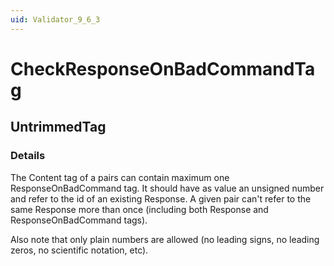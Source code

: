 ```yaml
---
uid: Validator_9_6_3
---
```


# CheckResponseOnBadCommandTag

## UntrimmedTag

<!-- Description, Properties, ... sections are auto-generated. -->
<!-- REPLACE ME AUTO-GENERATION -->

### Details

The Content tag of a pairs can contain maximum one ResponseOnBadCommand tag.
It should have as value an unsigned number and refer to the id of an existing Response.
A given pair can't refer to the same Response more than once (including both Response and ResponseOnBadCommand tags).

Also note that only plain numbers are allowed (no leading signs, no leading zeros, no scientific notation, etc).

<!-- Uncomment to add example code -->
<!--### Example code-->
